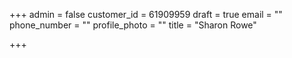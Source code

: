 +++
admin = false
customer_id = 61909959
draft = true
email = ""
phone_number = ""
profile_photo = ""
title = "Sharon Rowe"

+++
